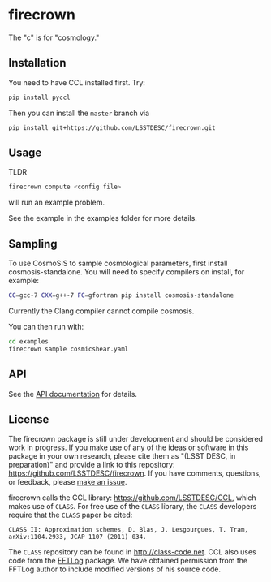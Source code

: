 # firecrown

The "c" is for "cosmology."

## Installation

You need to have CCL installed first. Try:

```bash
pip install pyccl
```

Then you can install the `master` branch via

```
pip install git+https://github.com/LSSTDESC/firecrown.git
```

## Usage

TLDR

```bash
firecrown compute <config file>
```

will run an example problem.

See the example in the examples folder for more details.

## Sampling

To use CosmoSIS to sample cosmological parameters, first install cosmosis-standalone.
You will need to specify compilers on install, for example:

```bash
CC=gcc-7 CXX=g++-7 FC=gfortran pip install cosmosis-standalone
```

Currently the Clang compiler cannot compile cosmosis.

You can then run with:
```bash
cd examples
firecrown sample cosmicshear.yaml
```

## API

See the [API documentation](API.md) for details.

## License

The firecrown package is still under development and should be considered work
in progress. If you make use of any of the ideas or software in this package
in your own research, please cite them as "(LSST DESC, in preparation)" and
provide a link to this repository: https://github.com/LSSTDESC/firecrown.
If you have comments, questions, or feedback, please
[make an issue](https://github.com/LSSTDESC/firecrown/issues).

firecrown calls the CCL library: https://github.com/LSSTDESC/CCL, which makes
use of `CLASS`. For free use of the `CLASS` library, the `CLASS` developers
require that the `CLASS` paper be cited:

    CLASS II: Approximation schemes, D. Blas, J. Lesgourgues, T. Tram,
    arXiv:1104.2933, JCAP 1107 (2011) 034.

The `CLASS` repository can be found in http://class-code.net. CCL also uses
code from the [FFTLog](http://casa.colorado.edu/~ajsh/FFTLog/) package.  We
have obtained permission from the FFTLog author to include modified versions of
his source code.
